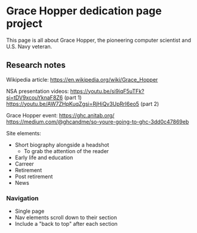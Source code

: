 # Grace Hopper dedication page project
This page is all about Grace Hopper, the pioneering computer scientist and U.S. Navy veteran.

## Research notes
Wikipedia article: https://en.wikipedia.org/wiki/Grace_Hopper

NSA presentation videos:
 https://youtu.be/si9iqF5uTFk?si=tDV9xcouYknaF8Z6 (part 1)
 https://youtu.be/AW7ZHpKuqZgsi=RjHiQv3UpRrI6eo5 (part 2)

Grace Hopper event: https://ghc.anitab.org/
https://medium.com/@ghcandme/so-youre-going-to-ghc-3dd0c47869eb

Site elements:
 - Short biography alongside a headshot
    - To grab the attention of the reader
- Early life and education
- Carreer
- Retirement
- Post retirement
- News

### Navigation
- Single page
- Nav elements scroll down to their section
- Include a "back to top" after each section

